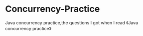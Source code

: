 # Concurrency-Practice
Java concurrency practice,the questions I got when I read 《Java concurrency practice》
